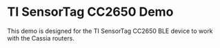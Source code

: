 # TI SensorTag CC2650 Demo

This demo is designed for the TI SensorTag CC2650 BLE device to work with the Cassia routers.